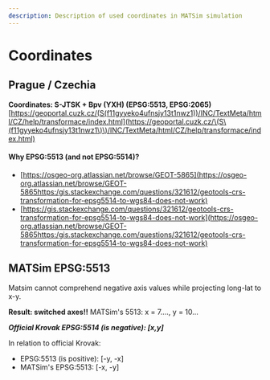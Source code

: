 ```yaml
---
description: Description of used coordinates in MATSim simulation
---
```


# Coordinates

## Prague / Czechia

**Coordinates: S-JTSK + Bpv (YXH) (EPSG:5513, EPSG:2065)** [https://geoportal.cuzk.cz/(S(f11gyyeko4ufnsjy13t1nwz1))/INC/TextMeta/html/CZ/help/transformace/index.html](https://geoportal.cuzk.cz/\(S\(f11gyyeko4ufnsjy13t1nwz1\)\)/INC/TextMeta/html/CZ/help/transformace/index.html)

#### Why EPSG:5513 (and not EPSG:5514)?

* [https://osgeo-org.atlassian.net/browse/GEOT-5865](https://osgeo-org.atlassian.net/browse/GEOT-5865https:/gis.stackexchange.com/questions/321612/geotools-crs-transformation-for-epsg5514-to-wgs84-does-not-work)
* [https://gis.stackexchange.com/questions/321612/geotools-crs-transformation-for-epsg5514-to-wgs84-does-not-work](https://osgeo-org.atlassian.net/browse/GEOT-5865https:/gis.stackexchange.com/questions/321612/geotools-crs-transformation-for-epsg5514-to-wgs84-does-not-work)

## MATSim EPSG:5513

Matsim cannot comprehend negative axis values while projecting long-lat to x-y.

**Result: switched axes!!** MATSim's 5513: x = 7...., y = 10...

_**Official Krovak EPSG:5514 (is negative): \[x,y]**_

In relation to official Krovak:

* EPSG:5513 (is positive): \[-y, -x]
* MATSim's EPSG:5513: \[-x, -y]
